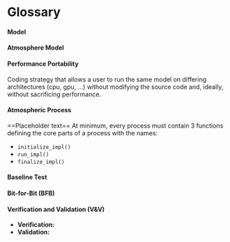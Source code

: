 # Glossary

#### Model
#### Atmosphere Model
#### Performance Portability
Coding strategy that allows a user to run the same model on differing architectures (cpu, gpu, ...) without modifying the source code and, ideally, without sacrificing performance.
#### Atmospheric Process
==Placeholder text==
At minimum, every process must contain 3 functions defining the core parts of a process with the names:

- `initialize_impl()`
- `run_impl()`
- `finalize_impl()`
#### Baseline Test
#### Bit-for-Bit (BFB)
#### Verification and Validation (V&V)

- **Verification:**
- **Validation:**
